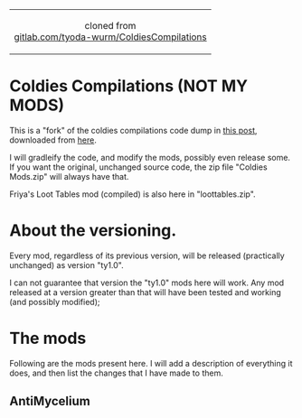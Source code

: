 <div align="right">

<table><tr><td align="center">

cloned from<br>
[gitlab.com/tyoda-wurm/ColdiesCompilations](https://gitlab.com/tyoda-wurm/ColdiesCompilations)

</td></tr></table>

</div>

# Coldies Compilations (NOT MY MODS)

This is a "fork" of the coldies compilations code dump in
<a href="https://forum.wurmonline.com/index.php?/topic/167518-released-coldies-compilations/">this post</a>,
downloaded from <a href="https://1drv.ms/u/s!AjnBltNOSFjChBbyg19L010tzkih?e=WWZbR9">here</a>.

I will gradleify the code, and modify the mods, possibly even release some. If you want the original,
unchanged source code, the zip file "Coldies Mods.zip" will always have that.

Friya's Loot Tables mod (compiled) is
also here in "loottables.zip".


# About the versioning.

Every mod, regardless of its previous version, will be released (practically unchanged) as version "ty1.0".

I can not guarantee that version the "ty1.0" mods here will work. Any mod released at a version greater than that will
have been tested and working (and possibly modified);


# The mods

Following are the mods present here. I will add a description of everything it does,
and then list the changes that I have made to them.


## AntiMycelium
